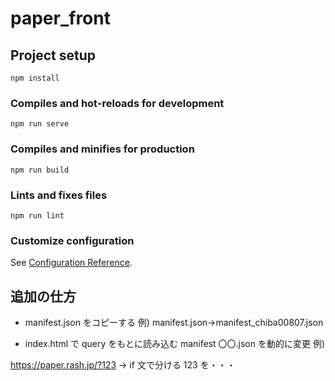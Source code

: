 # paper_front

## Project setup

```
npm install
```

### Compiles and hot-reloads for development

```
npm run serve
```

### Compiles and minifies for production

```
npm run build
```

### Lints and fixes files

```
npm run lint
```

### Customize configuration

See [Configuration Reference](https://cli.vuejs.org/config/).

## 追加の仕方

- manifest.json をコピーする
  例)
  manifest.json→manifest_chiba00807.json

- index.html で query をもとに読み込む manifest 〇〇.json を動的に変更
  例)

https://paper.rash.jp/?123 → if 文で分ける 123 を・・・
